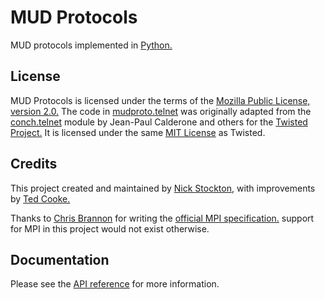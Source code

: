 # MUD Protocols

MUD protocols implemented in [Python.](https://www.python.org)


## License

MUD Protocols is licensed under the terms of the [Mozilla Public License, version 2.0.](https://nstockton.github.io/mud-protocols/license "License Page")
The code in [mudproto.telnet](https://github.com/nstockton/mud-protocols/blob/master/mudproto/telnet.py)
was originally adapted from the [conch.telnet](https://github.com/twisted/twisted/blob/trunk/src/twisted/conch/telnet.py)
module by Jean-Paul Calderone and others for the [Twisted Project.](https://twistedmatrix.com)
It is licensed under the same [MIT License](https://github.com/twisted/twisted/blob/trunk/LICENSE) as Twisted.


## Credits

This project created and maintained by [Nick Stockton,](https://github.com/nstockton)
with improvements by [Ted Cooke.](https://github.com/BeastlyTheos)

Thanks to [Chris Brannon](https://github.com/cmb) for writing the
[official MPI specification.](https://mume.org/help/mpi) support for MPI in this
project would not exist otherwise.


## Documentation

Please see the [API reference](https://nstockton.github.io/mud-protocols/api "MUD Protocols API Reference") for more information.
